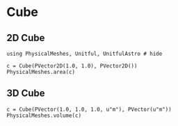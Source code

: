 # Cube

## 2D Cube

```@repl example
using PhysicalMeshes, Unitful, UnitfulAstro # hide

c = Cube(PVector2D(1.0, 1.0), PVector2D())
PhysicalMeshes.area(c)
```

## 3D Cube

```@repl example
c = Cube(PVector(1.0, 1.0, 1.0, u"m"), PVector(u"m"))
PhysicalMeshes.volume(c)
```